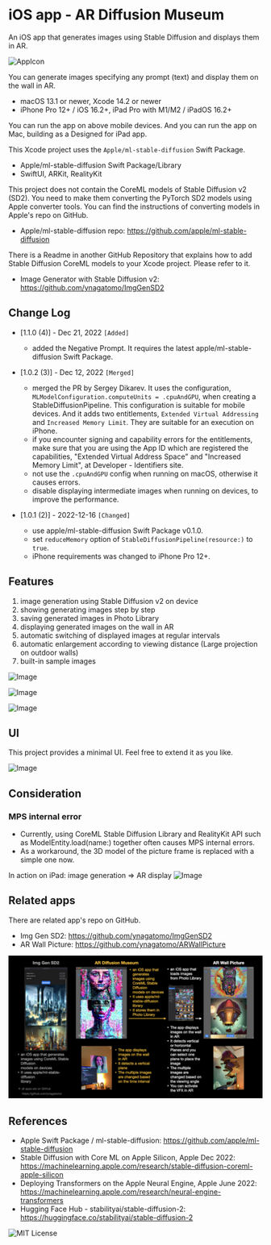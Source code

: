 # iOS app - AR Diffusion Museum

An iOS app that generates images using Stable Diffusion and displays them in AR.

![AppIcon](images/appIcon180.png)

You can generate images specifying any prompt (text) and display them on the wall in AR.

- macOS 13.1 or newer, Xcode 14.2 or newer
- iPhone Pro 12+ / iOS 16.2+, iPad Pro with M1/M2 / iPadOS 16.2+

You can run the app on above mobile devices.
And you can run the app on Mac, building as a Designed for iPad app.

This Xcode project uses the `Apple/ml-stable-diffusion` Swift Package.

- Apple/ml-stable-diffusion Swift Package/Library
- SwiftUI, ARKit, RealityKit

This project does not contain the CoreML models of Stable Diffusion v2 (SD2).
You need to make them converting the PyTorch SD2 models using Apple converter tools.
You can find the instructions of converting models in Apple's repo on GitHub.

- Apple/ml-stable-diffusion repo: https://github.com/apple/ml-stable-diffusion

There is a Readme in another GitHub Repository that explains how to add Stable Diffusion CoreML models
to your Xcode project. Please refer to it.

- Image Generator with Stable Diffusion v2: https://github.com/ynagatomo/ImgGenSD2

## Change Log
- [1.1.0 (4)] - Dec 21, 2022 `[Added]`
    - added the Negative Prompt. It requires the latest apple/ml-stable-diffusion Swift Package.
- [1.0.2 (3)] - Dec 12, 2022 `[Merged]`
    - merged the PR by Sergey Dikarev. It uses the configuration, `MLModelConfiguration.computeUnits = .cpuAndGPU`,
    when creating a StableDiffusionPipeline. This configuration is suitable for mobile devices.
    And it adds two entitlements, `Extended Virtual Addressing` and `Increased Memory Limit`.
    They are suitable for an execution on iPhone.
    - if you encounter signing and capability errors for the entitlements,
    make sure that you are using the App ID which are registered the capabilities,
    "Extended Virtual Address Space" and "Increased Memory Limit",
    at Developer - Identifiers site.
    - not use the `.cpuAndGPU` config when running on macOS, otherwise it causes errors.
    - disable displaying intermediate images when running on devices, to improve the performance.

- [1.0.1 (2)] - 2022-12-16 `[Changed]`
    - use apple/ml-stable-diffusion Swift Package v0.1.0.
    - set `reduceMemory` option of `StableDiffusionPipeline(resource:)` to `true`.
    - iPhone requirements was changed to iPhone Pro 12+.

## Features

1. image generation using Stable Diffusion v2 on device
1. showing generating images step by step
1. saving generated images in Photo Library
1. displaying generated images on the wall in AR
1. automatic switching of displayed images at regular intervals
1. automatic enlargement according to viewing distance (Large projection on outdoor walls)
1. built-in sample images

![Image](images/ss1_1280.jpg)

![Image](images/ss2_1280.jpg)

![Image](images/gif1_640.gif)

## UI

This project provides a minimal UI. Feel free to extend it as you like.

![Image](images/ui_960.jpg)

## Consideration

### MPS internal error

- Currently, using CoreML Stable Diffusion Library and RealityKit API such as ModelEntity.load(name:)
together often causes MPS internal errors.
- As a workaround, the 3D model of the picture frame is replaced with a simple one now.

In action on iPad: image generation => AR display
![Image](images/ipad_960.jpg)

## Related apps

There are related app's repo on GitHub.

- Img Gen SD2: https://github.com/ynagatomo/ImgGenSD2
- AR Wall Picture: https://github.com/ynagatomo/ARWallPicture

![Image](images/relatedapps.jpg)

## References

- Apple Swift Package / ml-stable-diffusion: https://github.com/apple/ml-stable-diffusion
- Stable Diffusion with Core ML on Apple Silicon, Apple Dec 2022: https://machinelearning.apple.com/research/stable-diffusion-coreml-apple-silicon
- Deploying Transformers on the Apple Neural Engine, Apple June 2022: https://machinelearning.apple.com/research/neural-engine-transformers
- Hugging Face Hub - stabilityai/stable-diffusion-2: https://huggingface.co/stabilityai/stable-diffusion-2

![MIT License](http://img.shields.io/badge/license-MIT-blue.svg?style=flat)
